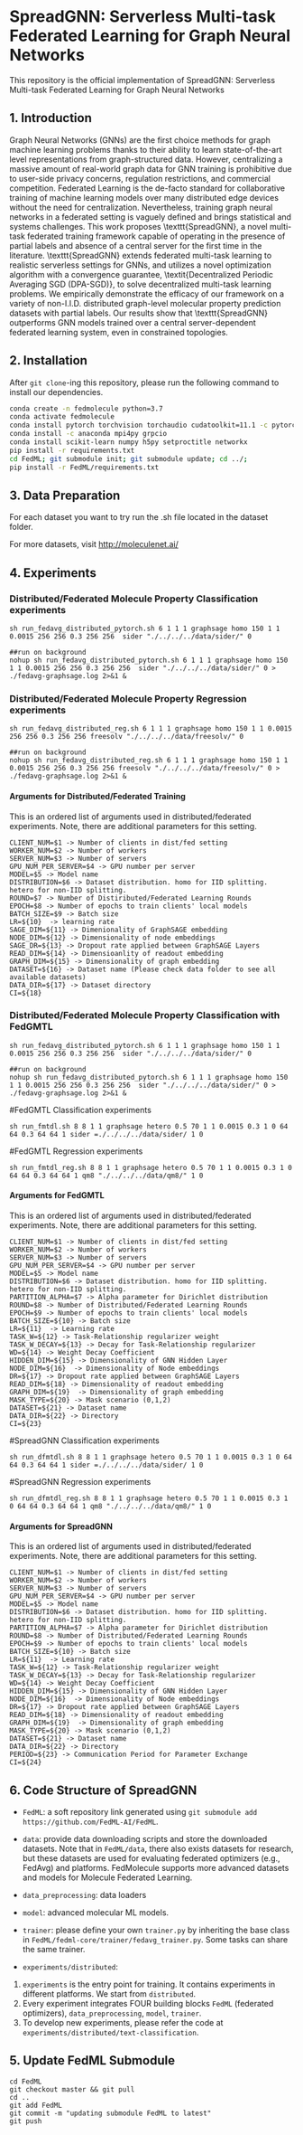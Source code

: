 # SpreadGNN:  Serverless Multi-task Federated Learning for Graph Neural Networks

This repository is the official implementation of SpreadGNN:  Serverless Multi-task Federated Learning for Graph Neural Networks

## 1. Introduction


Graph Neural Networks (GNNs) are the first choice methods for graph machine learning problems thanks to their ability to learn state-of-the-art level representations from graph-structured data. However, centralizing a massive amount of real-world graph data for GNN training is prohibitive due to user-side privacy concerns, regulation restrictions, and commercial competition. Federated Learning is the de-facto standard for collaborative training of machine learning models over many distributed edge devices without the need for centralization. Nevertheless, training graph neural networks in a federated setting is vaguely defined and brings statistical and systems challenges. This work proposes \texttt{SpreadGNN}, a novel multi-task federated training framework capable of operating in the presence of partial labels and absence of a central server for the first time in the literature. \texttt{SpreadGNN} extends federated multi-task learning to realistic serverless settings for GNNs, and utilizes a novel optimization algorithm with a convergence guarantee, \textit{Decentralized Periodic Averaging SGD (DPA-SGD)}, to solve decentralized multi-task learning problems. We empirically demonstrate the efficacy of our framework on a variety of  non-I.I.D. distributed graph-level molecular property prediction datasets with partial labels. Our results show that  \texttt{SpreadGNN} outperforms GNN models trained over a central server-dependent federated learning system, even in constrained topologies. 



## 2. Installation
<!-- http://doc.fedml.ai/#/installation -->
After `git clone`-ing this repository, please run the following command to install our dependencies.

```bash
conda create -n fedmolecule python=3.7
conda activate fedmolecule
conda install pytorch torchvision torchaudio cudatoolkit=11.1 -c pytorch -c nvidia
conda install -c anaconda mpi4py grpcio 
conda install scikit-learn numpy h5py setproctitle networkx
pip install -r requirements.txt 
cd FedML; git submodule init; git submodule update; cd ../;
pip install -r FedML/requirements.txt
```


## 3. Data Preparation
For each dataset you want to try run the .sh file located in the dataset folder.

For more datasets, visit http://moleculenet.ai/


## 4. Experiments 


### Distributed/Federated Molecule Property Classification experiments
```
sh run_fedavg_distributed_pytorch.sh 6 1 1 1 graphsage homo 150 1 1 0.0015 256 256 0.3 256 256  sider "./../../../data/sider/" 0

##run on background
nohup sh run_fedavg_distributed_pytorch.sh 6 1 1 1 graphsage homo 150 1 1 0.0015 256 256 0.3 256 256  sider "./../../../data/sider/" 0 > ./fedavg-graphsage.log 2>&1 &
```

### Distributed/Federated Molecule Property Regression experiments
```
sh run_fedavg_distributed_reg.sh 6 1 1 1 graphsage homo 150 1 1 0.0015 256 256 0.3 256 256 freesolv "./../../../data/freesolv/" 0

##run on background
nohup sh run_fedavg_distributed_reg.sh 6 1 1 1 graphsage homo 150 1 1 0.0015 256 256 0.3 256 256 freesolv "./../../../data/freesolv/" 0 > ./fedavg-graphsage.log 2>&1 &
```

#### Arguments for Distributed/Federated Training
This is an ordered list of arguments used in distributed/federated experiments. Note, there are additional parameters for this setting.
```
CLIENT_NUM=$1 -> Number of clients in dist/fed setting
WORKER_NUM=$2 -> Number of workers
SERVER_NUM=$3 -> Number of servers
GPU_NUM_PER_SERVER=$4 -> GPU number per server
MODEL=$5 -> Model name
DISTRIBUTION=$6 -> Dataset distribution. homo for IID splitting. hetero for non-IID splitting.
ROUND=$7 -> Number of Distiributed/Federated Learning Rounds
EPOCH=$8 -> Number of epochs to train clients' local models
BATCH_SIZE=$9 -> Batch size 
LR=${10}  -> learning rate
SAGE_DIM=${11} -> Dimenionality of GraphSAGE embedding
NODE_DIM=${12} -> Dimensionality of node embeddings
SAGE_DR=${13} -> Dropout rate applied between GraphSAGE Layers
READ_DIM=${14} -> Dimensioanlity of readout embedding
GRAPH_DIM=${15} -> Dimensionality of graph embedding
DATASET=${16} -> Dataset name (Please check data folder to see all available datasets)
DATA_DIR=${17} -> Dataset directory
CI=${18}
```

### Distributed/Federated Molecule Property Classification with FedGMTL 
```
sh run_fedavg_distributed_pytorch.sh 6 1 1 1 graphsage homo 150 1 1 0.0015 256 256 0.3 256 256  sider "./../../../data/sider/" 0

##run on background
nohup sh run_fedavg_distributed_pytorch.sh 6 1 1 1 graphsage homo 150 1 1 0.0015 256 256 0.3 256 256  sider "./../../../data/sider/" 0 > ./fedavg-graphsage.log 2>&1 &
```

#FedGMTL Classification experiments

```
sh run_fmtdl.sh 8 8 1 1 graphsage hetero 0.5 70 1 1 0.0015 0.3 1 0 64 64 0.3 64 64 1 sider =./../../../data/sider/ 1 0
```

#FedGMTL Regression experiments

```
sh run_fmtdl_reg.sh 8 8 1 1 graphsage hetero 0.5 70 1 1 0.0015 0.3 1 0 64 64 0.3 64 64 1 qm8 "./../../../data/qm8/" 1 0
```

#### Arguments for FedGMTL	
This is an ordered list of arguments used in distributed/federated experiments. Note, there are additional parameters for this setting.
```
CLIENT_NUM=$1 -> Number of clients in dist/fed setting
WORKER_NUM=$2 -> Number of workers
SERVER_NUM=$3 -> Number of servers
GPU_NUM_PER_SERVER=$4 -> GPU number per server
MODEL=$5 -> Model name
DISTRIBUTION=$6 -> Dataset distribution. homo for IID splitting. hetero for non-IID splitting.
PARTITION_ALPHA=$7 -> Alpha parameter for Dirichlet distribution
ROUND=$8 -> Number of Distributed/Federated Learning Rounds
EPOCH=$9 -> Number of epochs to train clients' local models
BATCH_SIZE=${10} -> Batch size 
LR=${11}  -> Learning rate
TASK_W=${12} -> Task-Relationship regularizer weight
TASK_W_DECAY=${13} -> Decay for Task-Relationship regularizer
WD=${14} -> Weight Decay Coefficient
HIDDEN_DIM=${15} -> Dimensionality of GNN Hidden Layer
NODE_DIM=${16}  -> Dimensionality of Node embeddings
DR=${17} -> Dropout rate applied between GraphSAGE Layers
READ_DIM=${18} -> Dimensionality of readout embedding
GRAPH_DIM=${19}  -> Dimensionality of graph embedding
MASK_TYPE=${20} -> Mask scenario (0,1,2)
DATASET=${21} -> Dataset name
DATA_DIR=${22} -> Directory
CI=${23}
```

#SpreadGNN Classification experiments

```
sh run_dfmtdl.sh 8 8 1 1 graphsage hetero 0.5 70 1 1 0.0015 0.3 1 0 64 64 0.3 64 64 1 sider =./../../../data/sider/ 1 0
```

#SpreadGNN Regression experiments

```
sh run_dfmtdl_reg.sh 8 8 1 1 graphsage hetero 0.5 70 1 1 0.0015 0.3 1 0 64 64 0.3 64 64 1 qm8 "./../../../data/qm8/" 1 0
```

#### Arguments for SpreadGNN
This is an ordered list of arguments used in distributed/federated experiments. Note, there are additional parameters for this setting.
```
CLIENT_NUM=$1 -> Number of clients in dist/fed setting
WORKER_NUM=$2 -> Number of workers
SERVER_NUM=$3 -> Number of servers
GPU_NUM_PER_SERVER=$4 -> GPU number per server
MODEL=$5 -> Model name
DISTRIBUTION=$6 -> Dataset distribution. homo for IID splitting. hetero for non-IID splitting.
PARTITION_ALPHA=$7 -> Alpha parameter for Dirichlet distribution
ROUND=$8 -> Number of Distributed/Federated Learning Rounds
EPOCH=$9 -> Number of epochs to train clients' local models
BATCH_SIZE=${10} -> Batch size 
LR=${11}  -> Learning rate
TASK_W=${12} -> Task-Relationship regularizer weight
TASK_W_DECAY=${13} -> Decay for Task-Relationship regularizer
WD=${14} -> Weight Decay Coefficient
HIDDEN_DIM=${15} -> Dimensionality of GNN Hidden Layer
NODE_DIM=${16}  -> Dimensionality of Node embeddings
DR=${17} -> Dropout rate applied between GraphSAGE Layers
READ_DIM=${18} -> Dimensionality of readout embedding
GRAPH_DIM=${19}  -> Dimensionality of graph embedding
MASK_TYPE=${20} -> Mask scenario (0,1,2)
DATASET=${21} -> Dataset name
DATA_DIR=${22} -> Directory
PERIOD=${23} -> Communication Period for Parameter Exchange
CI=${24}
```




## 6. Code Structure of SpreadGNN 
<!-- Note: The code of FedMolecule only uses `FedML/fedml_core` and `FedML/fedml_api`.
In near future, once FedML is stable, we will release it as a python package. 
At that time, we can install FedML package with pip or conda, without the need to use Git submodule. -->

- `FedML`: a soft repository link generated using `git submodule add https://github.com/FedML-AI/FedML`.


- `data`: provide data downloading scripts and store the downloaded datasets.
Note that in `FedML/data`, there also exists datasets for research, but these datasets are used for evaluating federated optimizers (e.g., FedAvg) and platforms.
FedMolecule supports more advanced datasets and models for Molecule Federated Learning.

- `data_preprocessing`: data loaders

- `model`: advanced molecular ML models.

- `trainer`: please define your own `trainer.py` by inheriting the base class in `FedML/fedml-core/trainer/fedavg_trainer.py`.
Some tasks can share the same trainer.

- `experiments/distributed`: 
1. `experiments` is the entry point for training. It contains experiments in different platforms. We start from `distributed`.
1. Every experiment integrates FOUR building blocks `FedML` (federated optimizers), `data_preprocessing`, `model`, `trainer`.
3. To develop new experiments, please refer the code at `experiments/distributed/text-classification`.



## 5. Update FedML Submodule
```
cd FedML
git checkout master && git pull
cd ..
git add FedML
git commit -m "updating submodule FedML to latest"
git push
```


 
